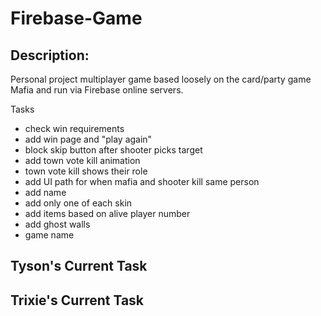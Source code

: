 # Firebase-Game

## Description:

Personal project multiplayer game based loosely on the card/party game Mafia and run via Firebase online servers.

Tasks
- check win requirements
- add win page and "play again"
- block skip button after shooter picks target
- add town vote kill animation
- town vote kill shows their role
- add UI path for when mafia and shooter kill same person
- add name
- add only one of each skin
- add items based on alive player number
- add ghost walls
- game name

Tyson's Current Task
- 

Trixie's Current Task
- 

